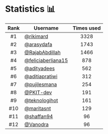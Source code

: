 # Statistics 📊

|Rank|Username|Times used|
:--------:|--------|:--------:|
|#1|[@rikimard](https://github.com/rikimard)|3328|
|#2|[@arasydafa](https://github.com/arasydafa)|1743|
|#3|[@RajabAbdillah](https://github.com/RajabAbdillah)|1466|
|#4|[@feliciaberliana15](https://github.com/feliciaberliana15)|878|
|#5|[@adityadees](https://github.com/adityadees)|562|
|#6|[@aditiapratiwi](https://github.com/aditiapratiwi)|312|
|#7|[@pujilesmana](https://github.com/pujilesmana)|254|
|#8|[@PKIT-dev](https://github.com/PKIT-dev)|191|
|#9|[@teknologihot](https://github.com/teknologihot)|161|
|#10|[@maritasnt](https://github.com/maritasnt)|129|
|#11|[@shaffan94](https://github.com/shaffan94)|96|
|#12|[@Vanodra](https://github.com/Vanodra)|96|
